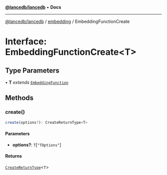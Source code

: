 [**@lancedb/lancedb**](../../../README.md) • **Docs**
***
[@lancedb/lancedb](../../../globals.md) / [embedding](../README.md) / EmbeddingFunctionCreate
# Interface: EmbeddingFunctionCreate&lt;T&gt;
## Type Parameters
• **T** *extends* [`EmbeddingFunction`](../classes/EmbeddingFunction.md)
## Methods
### create()
```ts
create(options?): CreateReturnType<T>
```
#### Parameters
* **options?**: `T`\[`"TOptions"`\]
#### Returns
[`CreateReturnType`](../type-aliases/CreateReturnType.md)&lt;`T`&gt;
